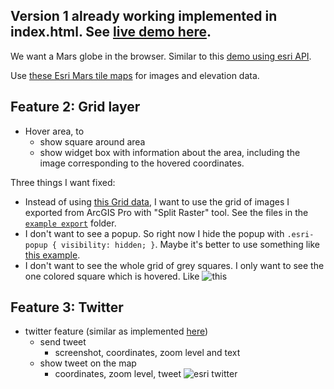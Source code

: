 ## Version 1 already working implemented in index.html. See [live demo here](https://thirsty-kirch-dc75b2.netlify.app).

We want a Mars globe in the browser. Similar to this [demo using esri API](https://explore-mars.esri.com/).

Use [these Esri Mars tile maps](https://www.arcgis.com/home/user.html?user=esri_astro) for images and elevation data.

## Feature 2: Grid layer

- Hover area, to
  - show square around area
  - show widget box with information about the area, including the image corresponding to the hovered coordinates.

Three things I want fixed:
- Instead of using [this Grid data](https://github.com/civilizemars/mars/blob/a148bde8f03db2cf7653a5f4caf5b1b2f119f4ea/index.html#L146), I want to use the grid of images I exported from ArcGIS Pro with "Split Raster" tool. See the files in the [`example export`](https://github.com/civilizemars/mars/tree/esri-api/example%20export) folder.
- I don't want to see a popup. So right now I hide the popup with `.esri-popup { visibility: hidden; }`. Maybe it's better to use something like [this example](https://developers.arcgis.com/javascript/latest/sample-code/sandbox/index.html?sample=view-hittest).
- I don't want to see the whole grid of grey squares. I only want to see the one colored square which is hovered. Like ![this](https://i.imgur.com/WEmvzgU.jpg)



## Feature 3: Twitter

- twitter feature (similar as implemented [here](https://explore-mars.esri.com/))
  - send tweet
    - screenshot, coordinates, zoom level and text
  - show tweet on the map
    - coordinates, zoom level, tweet 
![esri twitter](https://i.imgur.com/kASCx9d.png)

